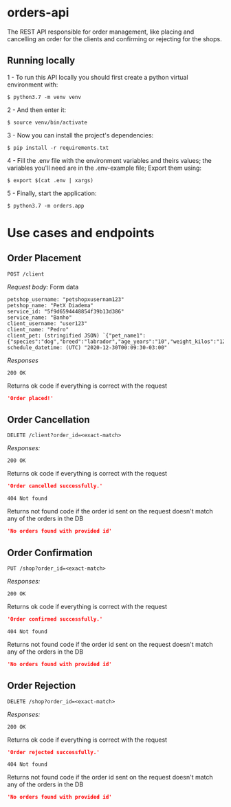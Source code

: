 # orders-api
The REST API responsible for order management, like placing and cancelling an order for the clients and confirming or rejecting for the shops.

## Running locally ##

1 - To run this API locally you should first create a python virtual environment with:

```
$ python3.7 -m venv venv
```

2 - And then enter it:

```
$ source venv/bin/activate
```

3 - Now you can install the project's dependencies:

```
$ pip install -r requirements.txt
```

4 - Fill the .env file with the environment variables and theirs values; the variables you'll need are in the .env-example file; Export them using:

```
$ export $(cat .env | xargs)
```

5 - Finally, start the application:

```
$ python3.7 -m orders.app
```

# Use cases and endpoints #

## Order Placement ##
`POST /client`

*Request body:*
Form data
```
petshop_username: "petshopxusernam123"
petshop_name: "PetX Diadema"
service_id: "5f9d6594448854f39b13d386"
service_name: "Banho"
client_username: "user123"
client_name: "Pedro"
client_pet: (stringified JSON) `{"pet_name1":{"species":"dog","breed":"labrador","age_years":"10","weight_kilos":"12"}}`
schedule_datetime: (UTC) "2020-12-30T00:09:30-03:00"
```

*Responses*

`200 OK`

Returns ok code if everything is correct with the request

```JSON
'Order placed!'
```

## Order Cancellation ##
`DELETE /client?order_id=<exact-match>`

*Responses:*

`200 OK`

Returns ok code if everything is correct with the request

```JSON
'Order cancelled successfully.'
```

`404 Not found`

Returns not found code if the order id sent on the request doesn't match any of the orders in the DB

```JSON
'No orders found with provided id'
```

## Order Confirmation ##
`PUT /shop?order_id=<exact-match>`

*Responses:*

`200 OK`

Returns ok code if everything is correct with the request

```JSON
'Order confirmed successfully.'
```

`404 Not found`

Returns not found code if the order id sent on the request doesn't match any of the orders in the DB

```JSON
'No orders found with provided id'
```

## Order Rejection ##
`DELETE /shop?order_id=<exact-match>`

*Responses:*

`200 OK`

Returns ok code if everything is correct with the request

```JSON
'Order rejected successfully.'
```

`404 Not found`

Returns not found code if the order id sent on the request doesn't match any of the orders in the DB

```JSON
'No orders found with provided id'
```
